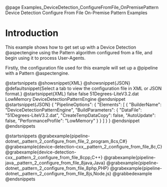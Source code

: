 @page Examples_DeviceDetection_ConfigureFromFile_OnPremisePattern Device Detection Configure From File On-Premise Pattern Examples

# Introduction

This example shows how to get set up with a Device Detection @aspectengine using the Pattern algorithm
configured from a file, and begin using it to process User-Agents.

Firstly, the configuration file used for this example will set up a @pipeline with a Pattern @aspectengine.

@startsnippets
@showsnippet{XML}
@showsnippet{JSON}
@defaultsnippet{Select a tab to view the configuration file in XML or JSON format.}
@startsnippet{XML}
<PipelineOptions>
    <Elements>
        <Element>
            <BuildParameters>
                <AutoUpdate>false</AutoUpdate>
                <CreateTempDataCopy>false</CreateTempDataCopy>
                <DataFile>51Degrees-LiteV3.2.dat</DataFile>
                <PerformanceProfile>LowMemory</PerformanceProfile>
            </BuildParameters>
            <BuilderName>DeviceDetectionPatternEngine</BuilderName>
        </Element>
    </Elements>
</PipelineOptions>
@endsnippet
@startsnippet{JSON}
{
  "PipelineOptions": {
    "Elements": [
      {
        "BuilderName": "DeviceDetectionPatternEngine",
        "BuildParameters": {
          "DataFile": "51Degrees-LiteV3.2.dat",
          "CreateTempDataCopy": false,
          "AutoUpdate": false,
          "PerformanceProfile": "LowMemory"
        }
      }
    ]
  }
}
@endsnippet
@endsnippets

@startsnippets
@grabexample{pipeline-dotnet,_pattern_2_configure_from_file_2_program_8cs,C#}
@grabexample{device-detection-cxx,_pattern_2_configure_from_file_8c,C}
@grabexample{device-detection-cxx,_pattern_2_configure_from_file_8cpp,C++}
@grabexample{pipeline-java,_pattern_2_configure_from_file_8java,Java}
@grabexample{pipeline-dotnet,_pattern_2_configure_from_file_8php,PHP}
@grabexample{pipeline-dotnet,_pattern_2_configure_from_file_8js,Node.js}
@grabbedexample
@endsnippets
